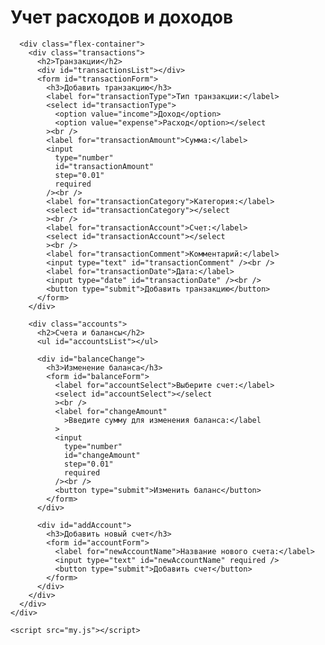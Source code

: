 <!DOCTYPE html>
<html lang="en">
  <head>
    <meta charset="UTF-8" />
    <meta name="viewport" content="width=device-width, initial-scale=1.0" />
    <title>Учет расходов и доходов</title>
    <link rel="stylesheet" href="my.css" />
  </head>
  <body>
    <div class="container">
      <h1>Учет расходов и доходов</h1>

      <div class="flex-container">
        <div class="transactions">
          <h2>Транзакции</h2>
          <div id="transactionsList"></div>
          <form id="transactionForm">
            <h3>Добавить транзакцию</h3>
            <label for="transactionType">Тип транзакции:</label>
            <select id="transactionType">
              <option value="income">Доход</option>
              <option value="expense">Расход</option></select
            ><br />
            <label for="transactionAmount">Сумма:</label>
            <input
              type="number"
              id="transactionAmount"
              step="0.01"
              required
            /><br />
            <label for="transactionCategory">Категория:</label>
            <select id="transactionCategory"></select
            ><br />
            <label for="transactionAccount">Счет:</label>
            <select id="transactionAccount"></select
            ><br />
            <label for="transactionComment">Комментарий:</label>
            <input type="text" id="transactionComment" /><br />
            <label for="transactionDate">Дата:</label>
            <input type="date" id="transactionDate" /><br />
            <button type="submit">Добавить транзакцию</button>
          </form>
        </div>

        <div class="accounts">
          <h2>Счета и балансы</h2>
          <ul id="accountsList"></ul>

          <div id="balanceChange">
            <h3>Изменение баланса</h3>
            <form id="balanceForm">
              <label for="accountSelect">Выберите счет:</label>
              <select id="accountSelect"></select
              ><br />
              <label for="changeAmount"
                >Введите сумму для изменения баланса:</label
              >
              <input
                type="number"
                id="changeAmount"
                step="0.01"
                required
              /><br />
              <button type="submit">Изменить баланс</button>
            </form>
          </div>

          <div id="addAccount">
            <h3>Добавить новый счет</h3>
            <form id="accountForm">
              <label for="newAccountName">Название нового счета:</label>
              <input type="text" id="newAccountName" required />
              <button type="submit">Добавить счет</button>
            </form>
          </div>
        </div>
      </div>
    </div>

    <script src="my.js"></script>
  </body>
</html>
